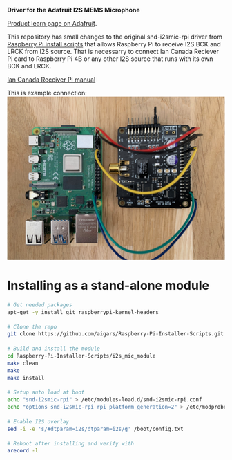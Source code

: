 **Driver for the Adafruit I2S MEMS Microphone**

[Product learn page on Adafruit](https://learn.adafruit.com/adafruit-i2s-mems-microphone-breakout/overview).

This repository has small changes to the original snd-i2smic-rpi driver from [Raspberry Pi install scripts](https://github.com/adafruit/Raspberry-Pi-Installer-Scripts) that allows Raspberry Pi to receive I2S BCK and LRCK from I2S source. That is necessarry to connect Ian Canada Reciever Pi card to Raspberry Pi 4B or any other I2S source that runs with its own BCK and LRCK.

[Ian Canada Receiver Pi manual](https://github.com/iancanada/DocumentDownload/blob/master/ReceiverPi/ReceiverPi/ReceiverPiUsersManual.pdf)

This is example connection:
![Raspberry Pi 4B with Ian Canada Receiver Pi](https://github.com/aigars/Raspberry-Pi-Installer-Scripts/blob/main/i2s_mic_module/connection.jpg?raw=true)

Installing as a stand-alone module
====================================

```bash
# Get needed packages
apt-get -y install git raspberrypi-kernel-headers

# Clone the repo
git clone https://github.com/aigars/Raspberry-Pi-Installer-Scripts.git

# Build and install the module
cd Raspberry-Pi-Installer-Scripts/i2s_mic_module
make clean
make
make install

# Setup auto load at boot
echo "snd-i2smic-rpi" > /etc/modules-load.d/snd-i2smic-rpi.conf
echo "options snd-i2smic-rpi rpi_platform_generation=2" > /etc/modprobe.d/snd-i2smic-rpi.conf

# Enable I2S overlay
sed -i -e 's/#dtparam=i2s/dtparam=i2s/g' /boot/config.txt

# Reboot after installing and verify with
arecord -l
```
